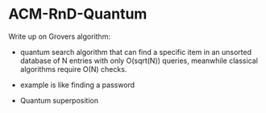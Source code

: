 # ACM-RnD-Quantum

Write up on Grovers algorithm:
-  quantum search algorithm that can find a specific item in an unsorted database of N entries with only O(sqrt(N)) queries, meanwhile classical algorithms require O(N) checks.
-  example is like finding a password

- Quantum superposition
  
